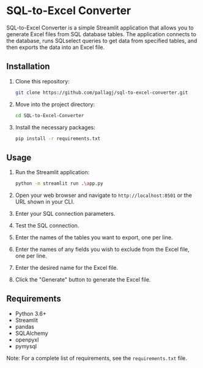 # SQL-to-Excel Converter

SQL-to-Excel Converter is a simple Streamlit application that allows you to generate Excel files from SQL database tables. The application connects to the database, runs SQLselect queries to get data from specified tables, and then exports the data into an Excel file.

## Installation

1. Clone this repository:
    ```bash
    git clone https://github.com/pallagj/sql-to-excel-converter.git
    ```

2. Move into the project directory:
    ```bash
    cd SQL-to-Excel-Converter
    ```

3. Install the necessary packages:
    ```bash
    pip install -r requirements.txt
    ```

## Usage

1. Run the Streamlit application:
    ```bash
    python -m streamlit run .\app.py
    ```

2. Open your web browser and navigate to `http://localhost:8501` or the URL shown in your CLI.

3. Enter your SQL connection parameters.

4. Test the SQL connection.

5. Enter the names of the tables you want to export, one per line.

6. Enter the names of any fields you wish to exclude from the Excel file, one per line.

7. Enter the desired name for the Excel file.

8. Click the "Generate" button to generate the Excel file.

## Requirements

- Python 3.6+
- Streamlit
- pandas
- SQLAlchemy
- openpyxl
- pymysql

Note: For a complete list of requirements, see the `requirements.txt` file.
